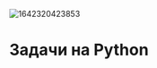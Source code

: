 ![1642320423853](https://github.com/EdSever/python_hugs/blob/main/images/python-boo.jpg)


# Задачи на Python


